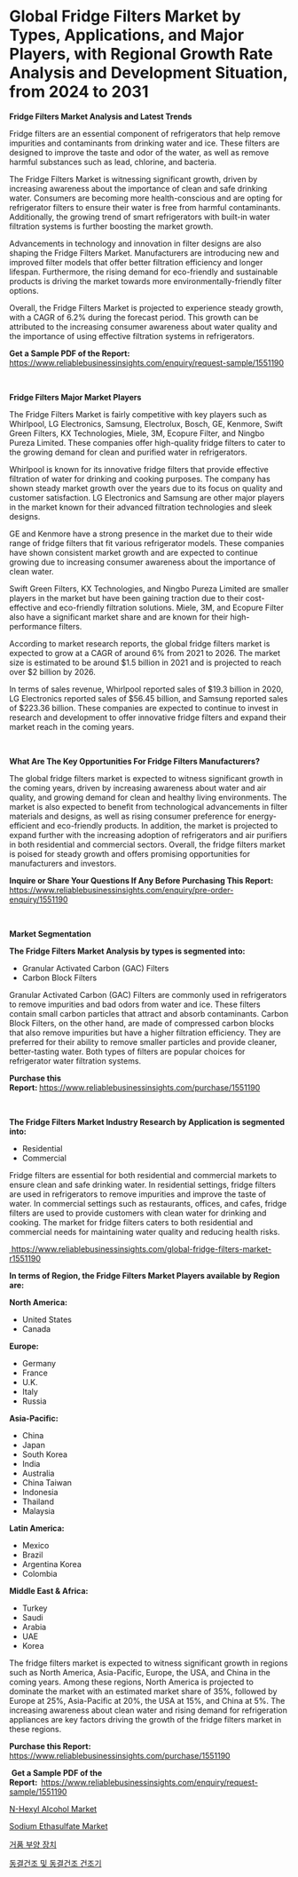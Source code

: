 <p><h1>Global Fridge Filters Market by Types, Applications, and Major Players, with Regional Growth Rate Analysis and Development Situation, from 2024 to 2031</h1></p><p><strong>Fridge Filters Market Analysis and Latest Trends</strong></p>
<p><p>Fridge filters are an essential component of refrigerators that help remove impurities and contaminants from drinking water and ice. These filters are designed to improve the taste and odor of the water, as well as remove harmful substances such as lead, chlorine, and bacteria.</p><p>The Fridge Filters Market is witnessing significant growth, driven by increasing awareness about the importance of clean and safe drinking water. Consumers are becoming more health-conscious and are opting for refrigerator filters to ensure their water is free from harmful contaminants. Additionally, the growing trend of smart refrigerators with built-in water filtration systems is further boosting the market growth.</p><p>Advancements in technology and innovation in filter designs are also shaping the Fridge Filters Market. Manufacturers are introducing new and improved filter models that offer better filtration efficiency and longer lifespan. Furthermore, the rising demand for eco-friendly and sustainable products is driving the market towards more environmentally-friendly filter options.</p><p>Overall, the Fridge Filters Market is projected to experience steady growth, with a CAGR of 6.2% during the forecast period. This growth can be attributed to the increasing consumer awareness about water quality and the importance of using effective filtration systems in refrigerators.</p></p>
<p><strong>Get a Sample PDF of the Report:&nbsp;</strong> <a href="https://www.reliablebusinessinsights.com/enquiry/request-sample/1551190">https://www.reliablebusinessinsights.com/enquiry/request-sample/1551190</a></p>
<p>&nbsp;</p>
<p><strong>Fridge Filters Major Market Players</strong></p>
<p><p>The Fridge Filters Market is fairly competitive with key players such as Whirlpool, LG Electronics, Samsung, Electrolux, Bosch, GE, Kenmore, Swift Green Filters, KX Technologies, Miele, 3M, Ecopure Filter, and Ningbo Pureza Limited. These companies offer high-quality fridge filters to cater to the growing demand for clean and purified water in refrigerators.</p><p>Whirlpool is known for its innovative fridge filters that provide effective filtration of water for drinking and cooking purposes. The company has shown steady market growth over the years due to its focus on quality and customer satisfaction. LG Electronics and Samsung are other major players in the market known for their advanced filtration technologies and sleek designs.</p><p>GE and Kenmore have a strong presence in the market due to their wide range of fridge filters that fit various refrigerator models. These companies have shown consistent market growth and are expected to continue growing due to increasing consumer awareness about the importance of clean water.</p><p>Swift Green Filters, KX Technologies, and Ningbo Pureza Limited are smaller players in the market but have been gaining traction due to their cost-effective and eco-friendly filtration solutions. Miele, 3M, and Ecopure Filter also have a significant market share and are known for their high-performance filters.</p><p>According to market research reports, the global fridge filters market is expected to grow at a CAGR of around 6% from 2021 to 2026. The market size is estimated to be around $1.5 billion in 2021 and is projected to reach over $2 billion by 2026.</p><p>In terms of sales revenue, Whirlpool reported sales of $19.3 billion in 2020, LG Electronics reported sales of $56.45 billion, and Samsung reported sales of $223.36 billion. These companies are expected to continue to invest in research and development to offer innovative fridge filters and expand their market reach in the coming years.</p></p>
<p>&nbsp;</p>
<p><strong>What Are The Key Opportunities For Fridge Filters Manufacturers?</strong></p>
<p><p>The global fridge filters market is expected to witness significant growth in the coming years, driven by increasing awareness about water and air quality, and growing demand for clean and healthy living environments. The market is also expected to benefit from technological advancements in filter materials and designs, as well as rising consumer preference for energy-efficient and eco-friendly products. In addition, the market is projected to expand further with the increasing adoption of refrigerators and air purifiers in both residential and commercial sectors. Overall, the fridge filters market is poised for steady growth and offers promising opportunities for manufacturers and investors.</p></p>
<p><strong>Inquire or Share Your Questions If Any Before Purchasing This Report:</strong> <a href="https://www.reliablebusinessinsights.com/enquiry/pre-order-enquiry/1551190">https://www.reliablebusinessinsights.com/enquiry/pre-order-enquiry/1551190</a></p>
<p>&nbsp;</p>
<p><strong>Market Segmentation</strong></p>
<p><strong>The Fridge Filters Market Analysis by types is segmented into:</strong></p>
<p><ul><li>Granular Activated Carbon (GAC) Filters</li><li>Carbon Block Filters</li></ul></p>
<p><p>Granular Activated Carbon (GAC) Filters are commonly used in refrigerators to remove impurities and bad odors from water and ice. These filters contain small carbon particles that attract and absorb contaminants. Carbon Block Filters, on the other hand, are made of compressed carbon blocks that also remove impurities but have a higher filtration efficiency. They are preferred for their ability to remove smaller particles and provide cleaner, better-tasting water. Both types of filters are popular choices for refrigerator water filtration systems.</p></p>
<p><strong>Purchase this Report:&nbsp;</strong><a href="https://www.reliablebusinessinsights.com/purchase/1551190">https://www.reliablebusinessinsights.com/purchase/1551190</a></p>
<p>&nbsp;</p>
<p><strong>The Fridge Filters Market Industry Research by Application is segmented into:</strong></p>
<p><ul><li>Residential</li><li>Commercial</li></ul></p>
<p><p>Fridge filters are essential for both residential and commercial markets to ensure clean and safe drinking water. In residential settings, fridge filters are used in refrigerators to remove impurities and improve the taste of water. In commercial settings such as restaurants, offices, and cafes, fridge filters are used to provide customers with clean water for drinking and cooking. The market for fridge filters caters to both residential and commercial needs for maintaining water quality and reducing health risks.</p></p>
<p><a href="https://www.reliablebusinessinsights.com/global-fridge-filters-market-r1551190">&nbsp;https://www.reliablebusinessinsights.com/global-fridge-filters-market-r1551190</a></p>
<p><strong>In terms of Region, the Fridge Filters Market Players available by Region are:</strong></p>
<p>
    <p> <strong> North America: </strong>
        <ul>
            <li>United States</li>
            <li>Canada</li>
        </ul>
        </p> 
    <p> <strong> Europe: </strong>
        <ul>
            <li>Germany</li>
            <li>France</li>
            <li>U.K.</li>
            <li>Italy</li>
            <li>Russia</li>
        </ul>
        </p> 
    <p> <strong> Asia-Pacific: </strong>
        <ul>
            <li>China</li>
            <li>Japan</li>
            <li>South Korea</li>
            <li>India</li>
            <li>Australia</li>
            <li>China Taiwan</li>
            <li>Indonesia</li>
            <li>Thailand</li>
            <li>Malaysia</li>
        </ul>
        </p> 
    <p> <strong> Latin America: </strong>
        <ul>
            <li>Mexico</li>
            <li>Brazil</li>
            <li>Argentina Korea</li>
            <li>Colombia</li>
        </ul>
        </p> 
    <p> <strong> Middle East & Africa: </strong>
        <ul>
            <li>Turkey</li>
            <li>Saudi</li>
            <li>Arabia</li>
            <li>UAE</li>
            <li>Korea</li>
        </ul>
    </p>
    </p>
<p><p>The fridge filters market is expected to witness significant growth in regions such as North America, Asia-Pacific, Europe, the USA, and China in the coming years. Among these regions, North America is projected to dominate the market with an estimated market share of 35%, followed by Europe at 25%, Asia-Pacific at 20%, the USA at 15%, and China at 5%. The increasing awareness about clean water and rising demand for refrigeration appliances are key factors driving the growth of the fridge filters market in these regions.</p></p>
<p><strong>Purchase this Report: </strong><a href="https://www.reliablebusinessinsights.com/purchase/1551190">https://www.reliablebusinessinsights.com/purchase/1551190</a></p>
<p>&nbsp;<strong>Get a Sample PDF of the Report:&nbsp;&nbsp;</strong><a href="https://www.reliablebusinessinsights.com/enquiry/request-sample/1551190">https://www.reliablebusinessinsights.com/enquiry/request-sample/1551190</a></p>
<p><strong></strong></p>
<p><p><a href="https://github.com/khadijahesham19/Market-Research-Report-List-1/blob/main/n-hexyl-alcohol-market.md">N-Hexyl Alcohol Market</a></p><p><a href="https://github.com/suitykhatun12/Market-Research-Report-List-1/blob/main/sodium-ethasulfate-market.md">Sodium Ethasulfate Market</a></p><p><a href="https://github.com/msujons1512/Market-Research-Report-List-1/blob/main/6266504147177.md">거품 부양 장치</a></p><p><a href="https://github.com/admichael111/Market-Research-Report-List-1/blob/main/4110136147176.md">동결건조 및 동결건조 건조기</a></p></p>